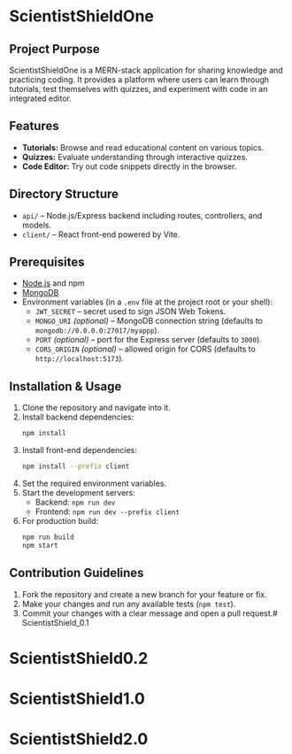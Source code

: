 # ScientistShieldOne

## Project Purpose
ScientistShieldOne is a MERN-stack application for sharing knowledge and practicing coding. It provides a platform where users can learn through tutorials, test themselves with quizzes, and experiment with code in an integrated editor.

## Features
- **Tutorials:** Browse and read educational content on various topics.
- **Quizzes:** Evaluate understanding through interactive quizzes.
- **Code Editor:** Try out code snippets directly in the browser.

## Directory Structure
- `api/` – Node.js/Express backend including routes, controllers, and models.
- `client/` – React front-end powered by Vite.

## Prerequisites
- [Node.js](https://nodejs.org/) and npm
- [MongoDB](https://www.mongodb.com/)
- Environment variables (in a `.env` file at the project root or your shell):
    - `JWT_SECRET` – secret used to sign JSON Web Tokens.
    - `MONGO_URI` *(optional)* – MongoDB connection string (defaults to `mongodb://0.0.0.0:27017/myappp`).
    - `PORT` *(optional)* – port for the Express server (defaults to `3000`).
    - `CORS_ORIGIN` *(optional)* – allowed origin for CORS (defaults to `http://localhost:5173`).

## Installation & Usage
1. Clone the repository and navigate into it.
2. Install backend dependencies:
   ```bash
   npm install
   ```
3. Install front-end dependencies:
   ```bash
   npm install --prefix client
   ```
4. Set the required environment variables.
5. Start the development servers:
    - Backend: `npm run dev`
    - Frontend: `npm run dev --prefix client`
6. For production build:
   ```bash
   npm run build
   npm start
   ```

## Contribution Guidelines
1. Fork the repository and create a new branch for your feature or fix.
2. Make your changes and run any available tests (`npm test`).
3. Commit your changes with a clear message and open a pull request.# ScientistShield_0.1
# ScientistShield0.2
# ScientistShield1.0
# ScientistShield2.0
